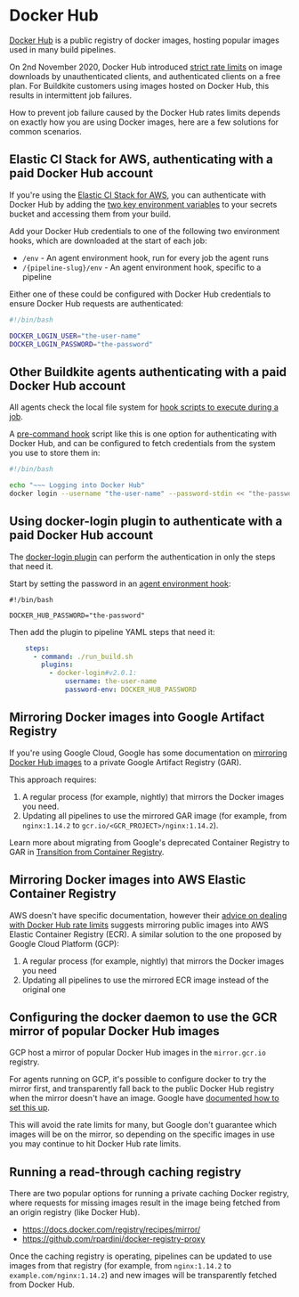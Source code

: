 # Docker Hub

[Docker Hub](https://hub.docker.com/) is a public registry of docker images,
hosting popular images used in many build pipelines.

On 2nd November 2020, Docker Hub introduced [strict rate
limits](https://docs.docker.com/docker-hub/download-rate-limit/) on image
downloads by unauthenticated clients, and authenticated clients on a free plan.
For Buildkite customers using images hosted on Docker Hub, this results in intermittent job failures.

How to prevent job failure caused by the Docker Hub rates limits depends on exactly how you are using Docker images, here are a few solutions for common scenarios.

## Elastic CI Stack for AWS, authenticating with a paid Docker Hub account

If you're using the [Elastic CI Stack for AWS](https://github.com/buildkite/elastic-ci-stack-for-aws), you can authenticate with Docker Hub by adding the [two key environment variables](/docs/agent/v3/aws/elastic-ci-stack/ec2-linux-and-windows/managing-elastic-ci-stack#docker-registry-support) to your secrets bucket and accessing them from your build.

Add your Docker Hub credentials to one of the following two environment hooks, which are downloaded at the start of each job:

- `/env` - An agent environment hook, run for every job the agent runs
- `/{pipeline-slug}/env` - An agent environment hook, specific to a pipeline

Either one of these could be configured with Docker Hub credentials to ensure
Docker Hub requests are authenticated:

```bash
#!/bin/bash

DOCKER_LOGIN_USER="the-user-name"
DOCKER_LOGIN_PASSWORD="the-password"
```

## Other Buildkite agents authenticating with a paid Docker Hub account

All agents check the local file system for [hook scripts to execute during a job](/docs/agent/v3/hooks).

A [pre-command hook](/docs/agent/v3/hooks#job-lifecycle-hooks) script like this is one option for authenticating with Docker Hub, and can be configured to fetch credentials from the system you use to store them in:

```bash
#!/bin/bash

echo "~~~ Logging into Docker Hub"
docker login --username "the-user-name" --password-stdin << "the-password"
```

## Using docker-login plugin to authenticate with a paid Docker Hub account

The [docker-login plugin](https://github.com/buildkite-plugins/docker-login-buildkite-plugin/) can perform the authentication in only the steps that need it.

Start by setting the password in an [agent environment hook](/docs/agent/v3/hooks):

    #!/bin/bash

    DOCKER_HUB_PASSWORD="the-password"

Then add the plugin to pipeline YAML steps that need it:

```yaml
    steps:
      - command: ./run_build.sh
        plugins:
          - docker-login#v2.0.1:
              username: the-user-name
              password-env: DOCKER_HUB_PASSWORD
```

## Mirroring Docker images into Google Artifact Registry

If you're using Google Cloud, Google has some documentation on [mirroring
Docker Hub images](https://cloud.google.com/artifact-registry/docs/docker/migrate-external-containers) to a private Google Artifact Registry (GAR).

This approach requires:

1. A regular process (for example, nightly) that mirrors the Docker images you need.
1. Updating all pipelines to use the mirrored GAR image (for example, from `nginx:1.14.2` to `gcr.io/<GCR_PROJECT>/nginx:1.14.2`).

Learn more about migrating from Google's deprecated Container Registry to GAR in [Transition from Container Registry](https://cloud.google.com/artifact-registry/docs/transition/transition-from-gcr).

## Mirroring Docker images into AWS Elastic Container Registry

AWS doesn't have specific documentation, however their [advice on dealing with
Docker Hub rate limits](https://aws.amazon.com/blogs/containers/advice-for-customers-dealing-with-docker-hub-rate-limits-and-a-coming-soon-announcement/) suggests mirroring public images into AWS Elastic
Container Registry (ECR). A similar solution to the one proposed by Google Cloud Platform (GCP):

1. A regular process (for example, nightly) that mirrors the Docker images you need
1. Updating all pipelines to use the mirrored ECR image instead of the original one

## Configuring the docker daemon to use the GCR mirror of popular Docker Hub images

GCP host a mirror of popular Docker Hub images in the `mirror.gcr.io` registry.

For agents running on GCP, it's possible to configure docker to try the mirror
first, and transparently fall back to the public Docker Hub registry when the
mirror doesn't have an image. Google have [documented how to set this
up](https://cloud.google.com/container-registry/docs/pulling-cached-images).

This will avoid the rate limits for many, but Google don't
guarantee which images will be on the mirror, so depending on the specific
images in use you may continue to hit Docker Hub rate limits.

## Running a read-through caching registry

There are two popular options for running a private caching Docker registry,
where requests for missing images result in the image being fetched from an
origin registry (like Docker Hub).

- https://docs.docker.com/registry/recipes/mirror/
- https://github.com/rpardini/docker-registry-proxy

Once the caching registry is operating, pipelines can be updated to use images
from that registry (for example, from `nginx:1.14.2` to `example.com/nginx:1.14.2`) and
new images will be transparently fetched from Docker Hub.
